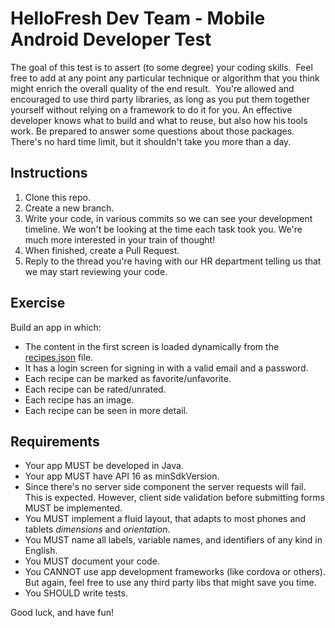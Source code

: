 # HelloFresh Dev Team - Mobile Android Developer Test

The goal of this test is to assert (to some degree) your coding skills.
​
Feel free to add at any point any particular technique or algorithm that you think might enrich the overall quality of the end result.
​
You're allowed and encouraged to use third party libraries, as long as you put them together yourself without relying on a framework to do it for you. An effective developer knows what to build and what to reuse, but also how his tools work. Be prepared to answer some questions about those packages.
​
There's no hard time limit, but it shouldn't take you more than a day.

## Instructions

1. Clone this repo.
2. Create a new branch.
3. Write your code, in various commits so we can see your development timeline. We won't be looking at the time each task took you. We're much more interested in your train of thought!
4. When finished, create a Pull Request.
5. Reply to the thread you're having with our HR department telling us that we may start reviewing your code.

## Exercise

Build an app in which:​
* The content in the first screen is loaded dynamically from the [recipes.json](recipes.json) file.
* It has a login screen for signing in with a valid email and a password.
* Each recipe can be marked as favorite/unfavorite.
* Each recipe can be rated/unrated.
* Each recipe has an image.
* Each recipe can be seen in more detail. 

## Requirements

* Your app MUST be developed in Java.
* Your app MUST have API 16 as minSdkVersion.
* Since there's no server side component the server requests will fail. This is expected. However, client side validation before submitting forms MUST be implemented.
* You MUST implement a fluid layout, that adapts to most phones and tablets _dimensions_ and _orientation_.
* You MUST name all labels, variable names, and identifiers of any kind in English.
* You MUST document your code.
* You CANNOT use app development frameworks (like cordova or others). But again, feel free to use any third party libs that might save you time.
* You SHOULD write tests.

Good luck, and have fun!
